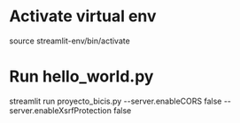 # Activate virtual env
source streamlit-env/bin/activate

# Run hello_world.py
streamlit run proyecto_bicis.py --server.enableCORS false --server.enableXsrfProtection false